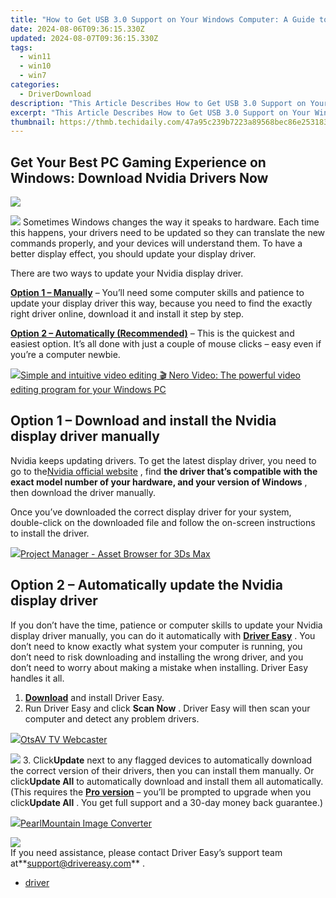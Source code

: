 ```yaml
---
title: "How to Get USB 3.0 Support on Your Windows Computer: A Guide to Downloading the Right Driver"
date: 2024-08-06T09:36:15.330Z
updated: 2024-08-07T09:36:15.330Z
tags:
  - win11
  - win10
  - win7
categories:
  - DriverDownload
description: "This Article Describes How to Get USB 3.0 Support on Your Windows Computer: A Guide to Downloading the Right Driver"
excerpt: "This Article Describes How to Get USB 3.0 Support on Your Windows Computer: A Guide to Downloading the Right Driver"
thumbnail: https://thmb.techidaily.com/47a95c239b7223a89568bec86e25318318c6bf5e06ffe2d66f019a638a803bcd.jpg
---
```


## Get Your Best PC Gaming Experience on Windows: Download Nvidia Drivers Now

<!-- affiliate ads begin -->
<a href="https://secure.2checkout.com/order/checkout.php?PRODS=4615471&QTY=1&AFFILIATE=108875&CART=1"><img src="https://images.wondershare.com/affiliate-image/affiliate_banners_en/max_782x90.png" border="0"></a>
<!-- affiliate ads end -->
![](https://images.drivereasy.com/wp-content/uploads/2018/08/img_5b7e946a16130-300x190.jpg) Sometimes Windows changes the way it speaks to hardware. Each time this happens, your drivers need to be updated so they can translate the new commands properly, and your devices will understand them. To have a better display effect, you should update your display driver.

There are two ways to update your Nvidia display driver.

[**Option 1 – Manually**](https://tools.techidaily.com/drivereasy/download/) – You’ll need some computer skills and patience to update your display driver this way, because you need to find the exactly right driver online, download it and install it step by step.

[**Option 2 – Automatically (Recommended)**](https://www.drivereasy.com/knowledge/nvidia-display-driver-download-and-install-for-windows/#o2) – This is the quickest and easiest option. It’s all done with just a couple of mouse clicks – easy even if you’re a computer newbie.

<!-- affiliate ads begin -->
<a href="https://store.nero.com/order/checkout.php?PRODS=42296685&QTY=1&AFFILIATE=108875&CART=1"><img src="http://cdnwww.nero.com/nero-com-wAssets/img/banners/2022/video-pp/ScreenshotSlider/Nero-Video-Advanced-editing.JPG" border="0">Simple and intuitive video editing
🎬 Nero Video:
The powerful video editing program for your Windows PC</a>
<!-- affiliate ads end -->
## Option 1 – Download and install the Nvidia display driver manually

 Nvidia keeps updating drivers. To get the latest display driver, you need to go to the[Nvidia official website](https://www.nvidia.com/Download/index.aspx?lang=en-us) , find **the driver that’s compatible with the exact model number of your hardware, and your version of Windows** , then download the driver manually.

 Once you’ve downloaded the correct display driver for your system, double-click on the downloaded file and follow the on-screen instructions to install the driver.

<!-- affiliate ads begin -->
<a href="https://secure.2checkout.com/order/checkout.php?PRODS=4709458&QTY=1&AFFILIATE=108875&CART=1"><img src="https://3d-kstudio.com/wp-content/uploads/2014/02/Project-Manager-3D-Models-4-800x800.jpg" border="0">Project Manager - Asset Browser for 3Ds Max</a>
<!-- affiliate ads end -->
## Option 2 – Automatically update the Nvidia display driver

 If you don’t have the time, patience or computer skills to update your Nvidia display driver manually, you can do it automatically with **[Driver Easy](https://tools.techidaily.com/drivereasy/download/)**  . You don’t need to know exactly what system your computer is running, you don’t need to risk downloading and installing the wrong driver, and you don’t need to worry about making a mistake when installing. Driver Easy handles it all.

1. **[Download](https://tools.techidaily.com/drivereasy/download/)**  and install Driver Easy.
2. Run Driver Easy and click **Scan Now** . Driver Easy will then scan your computer and detect any problem drivers.  
<!-- affiliate ads begin -->
<a href="https://otszone.ots7.com/order/checkout.php?PRODS=4713324&QTY=1&AFFILIATE=108875&CART=1"><img src="https://green.ots7.com/screenshots/OtsAV/OtsAVTV1.90-300x188.jpg" border="0">OtsAV TV Webcaster</a>
<!-- affiliate ads end -->
![](https://images.drivereasy.com/wp-content/uploads/2018/09/img_5ba09ca3136e1.jpg)
3. Click**Update** next to any flagged devices to automatically download the correct version of their drivers, then you can install them manually. Or click**Update All** to automatically download and install them all automatically. (This requires the **[Pro version](https://tools.techidaily.com/drivereasy/download/)**  – you’ll be prompted to upgrade when you click**Update All** . You get full support and a 30-day money back guarantee.)  
<!-- affiliate ads begin -->
<a href="https://secure.2checkout.com/order/checkout.php?PRODS=4550420&QTY=1&AFFILIATE=108875&CART=1"><img src="https://www.pearlmountainsoft.com/n_img/product/pic/f_02.jpg" border="0">PearlMountain Image Converter</a>
<!-- affiliate ads end -->
![](https://images.drivereasy.com/wp-content/uploads/2018/09/img_5bacace00b167.jpg)  
 If you need assistance, please contact Driver Easy’s support team at**<support@drivereasy.com>** .

* [driver](https://tools.techidaily.com/drivereasy/download/)

<ins class="adsbygoogle"
     style="display:block"
     data-ad-format="autorelaxed"
     data-ad-client="ca-pub-7571918770474297"
     data-ad-slot="1223367746"></ins>



<ins class="adsbygoogle"
     style="display:block"
     data-ad-client="ca-pub-7571918770474297"
     data-ad-slot="8358498916"
     data-ad-format="auto"
     data-full-width-responsive="true"></ins>
